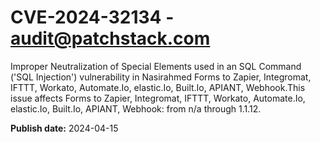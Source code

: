 # CVE-2024-32134 - audit@patchstack.com

Improper Neutralization of Special Elements used in an SQL Command ('SQL Injection') vulnerability in Nasirahmed Forms to Zapier, Integromat, IFTTT, Workato, Automate.Io, elastic.Io, Built.Io, APIANT, Webhook.This issue affects Forms to Zapier, Integromat, IFTTT, Workato, Automate.Io, elastic.Io, Built.Io, APIANT, Webhook: from n/a through 1.1.12.



**Publish date:** 2024-04-15
